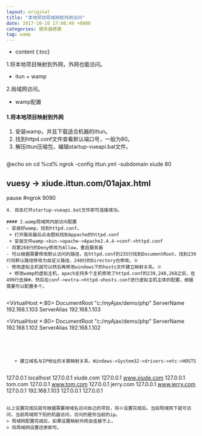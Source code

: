 ```yaml
---
layout: original
title: "本地项目局域网和外网访问"
date: 2017-10-10 17:08:49 +0800 
categories: 服务器搭建
tag: wamp
---
```

* content
{:toc}

1.将本地项目映射到外网，外网也能访问。
   - itun + wamp

2.局域网访问。
   - wamp配置

<!-- more -->

#### 1.将本地项目映射到外网
1. 安装wamp，并且下载适合机器的ittun。
2. 找到httpd.conf文件查看默认端口号，一般为80。
3. 解压ittun压缩包，编辑startup-vueapi.bat文件。
   ```
@echo on
cd %cd%
ngrok -config ittun.yml -subdomain xiude 80
## vuesy -> xiude.ittun.com/01ajax.html
pause
#ngrok 9090
   ```
4. 双击打开startup-vueapi.bat文件即可连接成功。

#### 2.wamp局域网内部访问配置
- 安装好wamp，找到httpd.conf。
    + 打开服务器后点击图标找到Appache的httpd.conf
    + 安装文件wamp->bin->apache->Apache2.4.4->conf->httpd.conf
- 将第268行的Deny修改为Allow，重启服务器
- 可以根据需要修改默认访问的路径，在httpd.conf的235行找到DocumentRoot，找到239行将默认路径修改为自定义路径，240行的Directory也修改。※
- 修改虚拟主机就可以然后再修改windows下的hosts文件建立映射关系。※
    + 修改wamp的虚拟主机，apach支持多个主机修改了httpd.conf的239,240,268之后，在499行去掉#，然后在conf->extra->httpd-vhosts.conf进行虚拟主机主体的配置，根据需要可以配置多个。
    
```
<VirtualHost *:80>
    DocumentRoot "c:/myAjax/demo/php"
    ServerName 192.168.1.103
    ServerAlias 192.168.1.103
</VirtualHost>

<VirtualHost *:80>
    DocumentRoot "c:/myAjax/demo/php"
    ServerName 192.168.1.102
    ServerAlias 192.168.1.102
</VirtualHost>
```




   + 建立域名与IP地址的关联映射关系，Windows->System32->drivers->etc->HOSTS
    
```
127.0.0.1       localhost
127.0.0.1       xiude.com
127.0.0.1       www.xiude.com
127.0.0.1       tom.com
127.0.0.1       www.tom.com
127.0.0.1       jerry.com
127.0.0.1       www.jerry.com
127.0.0.1       192.168.1.103
127.0.0.1       127.0.0.1
```

以上设置完成后就可根据需要用域名访问自己的项目，将※设置完成后。当前局域网下就可访问，当前局域网下别的机器访问，访问的是你当前的ip。
> 局域网配置完成后，如果设置映射外网会连接不上，
> 将局域网设置还原即可。